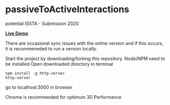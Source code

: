 # passiveToActiveInteractions
potential ISSTA - Submission 2020

**[Live Demo](https://passivetoactiveinteractions.netlify.app/)**

There are occasional sync issues with the online version and if this occurs, it is recommeneded to run a version locally.

Start the project by downloading/forking this repository.
Node/NPM need to be installed
Open downloaded directory in terminal

```
npm install -g http-server
http-server
```

go to localhost:3000 in browser

Chrome is recommended for optimum 3D Performance 
